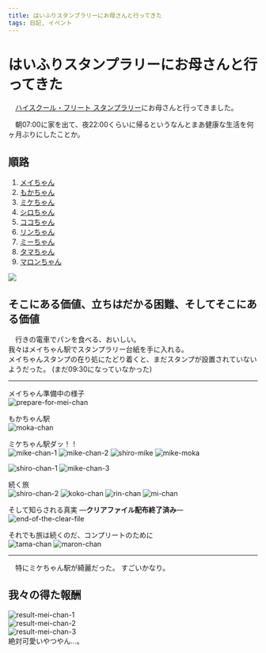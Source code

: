 ```yaml
---
title: はいふりスタンプラリーにお母さんと行ってきた
tags: 日記, イベント
---
```

# はいふりスタンプラリーにお母さんと行ってきた

<!-- 起承結 - PREP法 -->

　[ハイスクール・フリート スタンプラリー](http://www.hai-furi.com/special/event_jr/)にお母さんと行ってきました。

　朝07:00に家を出て、夜22:00くらいに帰るというなんとまあ健康な生活を何ヶ月ぶりにしたことか。


## 順路

1. [メイちゃん](http://dic.pixiv.net/a/西崎芽依)
2. [もかちゃん](http://dic.pixiv.net/a/知名もえか)
3. [ミケちゃん](http://dic.pixiv.net/a/岬明乃)
4. [シロちゃん](http://dic.pixiv.net/a/宗谷ましろ)
5. [ココちゃん](http://dic.pixiv.net/a/納沙幸子)
6. [リンちゃん](http://dic.pixiv.net/a/知床鈴)
7. [ミーちゃん](http://dic.pixiv.net/a/ヴィルヘルミーナ)
8. [タマちゃん](http://dic.pixiv.net/a/立石志摩)
9. [マロンちゃん](http://dic.pixiv.net/a/柳原麻侖)

![](/images/posts/2016-06-26-はいふりスタンプラリーにお母さんと行ってきた/result.png)


## そこにある価値、立ちはだかる困難、そしてそこにある価値

　行きの電車でパンを食べる、おいしい。  
我々はメイちゃん駅でスタンプラリー台紙を手に入れる。  
メイちゃんスタンプの在り処にたどり着くと、まだスタンプが設置されていないようだった。 (まだ09:30になっていなかった)

- - -

メイちゃん準備中の様子  
![prepare-for-mei-chan](/images/posts/2016-06-26-はいふりスタンプラリーにお母さんと行ってきた/prepare-for-mei-chan.png)

もかちゃん駅  
![moka-chan](/images/posts/2016-06-26-はいふりスタンプラリーにお母さんと行ってきた/moka-chan.png)

ミケちゃん駅ダッ！！  
![mike-chan-1](/images/posts/2016-06-26-はいふりスタンプラリーにお母さんと行ってきた/mike-chan-1.png)
![mike-chan-2](/images/posts/2016-06-26-はいふりスタンプラリーにお母さんと行ってきた/mike-chan-2.png)
![shiro-mike](/images/posts/2016-06-26-はいふりスタンプラリーにお母さんと行ってきた/shiro-mike.png)
![mike-moka](/images/posts/2016-06-26-はいふりスタンプラリーにお母さんと行ってきた/mike-moka.png)

![shiro-chan-1](/images/posts/2016-06-26-はいふりスタンプラリーにお母さんと行ってきた/shiro-chan-1.png)
![mike-chan-3](/images/posts/2016-06-26-はいふりスタンプラリーにお母さんと行ってきた/mike-chan-3.png)

続く旅  
![shiro-chan-2](/images/posts/2016-06-26-はいふりスタンプラリーにお母さんと行ってきた/shiro-chan-2.png)
![koko-chan](/images/posts/2016-06-26-はいふりスタンプラリーにお母さんと行ってきた/koko-chan.png)
![rin-chan](/images/posts/2016-06-26-はいふりスタンプラリーにお母さんと行ってきた/rin-chan.png)
![mi-chan](/images/posts/2016-06-26-はいふりスタンプラリーにお母さんと行ってきた/mi-chan.png)

そして知らされる真実 ―**クリアファイル配布終了済み**―  
![end-of-the-clear-file](/images/posts/2016-06-26-はいふりスタンプラリーにお母さんと行ってきた/end-of-the-clear-file.png)

それでも旅は続くのだ、コンプリートのために  
![tama-chan](/images/posts/2016-06-26-はいふりスタンプラリーにお母さんと行ってきた/tama-chan.png)
![maron-chan](/images/posts/2016-06-26-はいふりスタンプラリーにお母さんと行ってきた/maron-chan.png)

- - -

　特にミケちゃん駅が綺麗だった。 すごいかなり。


## 我々の得た報酬

![result-mei-chan-1](/images/posts/2016-06-26-はいふりスタンプラリーにお母さんと行ってきた/result-mei-chan-1.png)  
![result-mei-chan-2](/images/posts/2016-06-26-はいふりスタンプラリーにお母さんと行ってきた/result-mei-chan-2.png)  
![result-mei-chan-3](/images/posts/2016-06-26-はいふりスタンプラリーにお母さんと行ってきた/result-mei-chan-3.png)  
絶対可愛いやつやん…。
